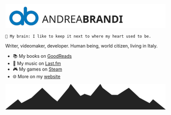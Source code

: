 [![Andrea Brandi](andrea-brandi.svg)](https://andreabrandi.com/)

```
🧠 My brain: I like to keep it next to where my heart used to be.
```

Writer, videomaker, developer. Human being, world citizen, living in Italy.

- 📚 My books on [GoodReads](https://www.goodreads.com/user/show/68398003)
- 🎵 My music on [Last.fm](https://www.last.fm/user/starise)
- 🎮 My games on [Steam](https://steamcommunity.com/id/starise)
- 🌐 More on my [website](https://andreabrandi.com)

[![](mountains.svg)](#)

<!--
**starise/starise** is a ✨ _special_ ✨ repository because its `README.md` (this file) appears on your GitHub profile.

Here are some ideas to get you started:

- 🔭 I’m currently working on ...
- 🌱 I’m currently learning ...
- 👯 I’m looking to collaborate on ...
- 🤔 I’m looking for help with ...
- 💬 Ask me about ...
- 📫 How to reach me: ...
- 😄 Pronouns: ...
- ⚡ Fun fact: ...
-->
